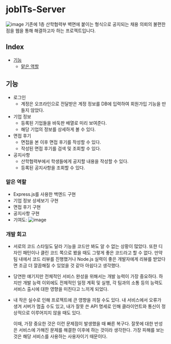 # jobITs-Server

![image](https://user-images.githubusercontent.com/51042546/115128787-35aca480-a01b-11eb-95c1-91f99081f994.png)
기존에 1층 산학협력부 벽면에 붙이는 형식으로 공지되는 채용 의뢰의 불편한 점을 웹을 통해 해결하고자 하는 프로젝트입니다.

## Index
- [기능](#기능)
  - [맡은 역할](#맡은-역할)

## 기능
- 로그인
  - 계정은 오프라인으로 전달받은 계정 정보를 DB에 입력하여 회원가입 기능을 만들지 않았다.
- 기업 정보
  - 등록된 기업들을 바둑판 배열로 미리 보여준다.
  - 해당 기업의 정보를 상세하게 볼 수 있다.
- 면접 후기
  - 면접을 본 이후 면접 후기를 작성할 수 있다.
  - 작성된 면접 후기를 검색 및 조회할 수 있다.
- 공지사항
  - 산학협력부에서 학생들에게 공지할 내용을 작성할 수 있다.
  - 등록된 공지사항을 조회할 수 있다.

### 맡은 역할
  - Express.js를 사용한 백엔드 구현
  - 기업 정보 상세보기 구현
  - 면접 후기 구현
  - 공지사항 구현
  - 기여도: ![image](https://user-images.githubusercontent.com/51042546/115128933-4578b880-a01c-11eb-8680-dbe4c0befbd4.png)

### 개발 회고

- 서로의 코드 스타일도 달라 기능을 코드만 봐도 알 수 없는 상황이 많았다. 또한 디자인 패턴이나 클린 코드 쪽으로 봤을 때도 그렇게 좋은 코드라고 할 수 없다. 만약 팀 내에서 코드 리뷰를 진행했거나 Node.js 실력이 좋은 개발자에게 리뷰를 받았다면 조금 더 깔끔해질 수 있었을 것 같아 아쉽다고 생각했다.

- 당연한 얘기지만 전체적인 서비스 완성을 위해서는 개발 능력이 가장 중요하다. 하지만 개발 능력 이외에도 전체적인 일정 계획 및 실행, 각 팀과의 소통 등의 능력도 서비스 출시에 대한 영향을 미친다고 느끼게 되었다.

- 내 작은 실수로 인해 프로젝트에 큰 영향을 끼칠 수도 있다. 내 서비스에서 오류가 생겨 서버가 멈출 수도 있고, 내가 잘못 쓴 API 명세로 인해 클라이언트와 통신이 정상적으로 이루어지지 않을 때도 있다.  
  
  이때, 가장 중요한 것은 이런 문제점이 발생했을 때 빠른 복구다. 잘못에 대한 반성은 서비스에 가해진 문제를 해결한 이후에 하는 것이라 생각한다. 가장 피해를 보는 것은 해당 서비스를 사용하는 사용자이기 때문이다.